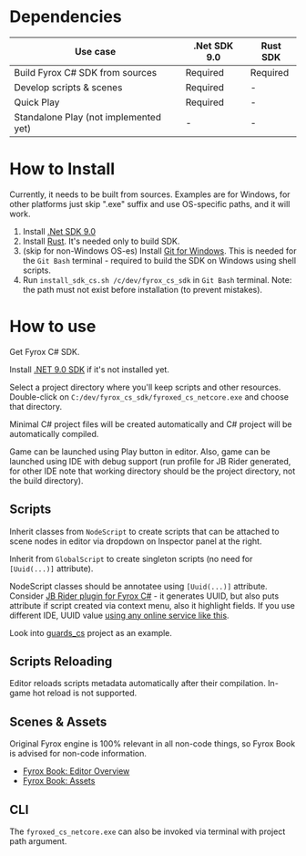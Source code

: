 # Dependencies

| Use case                              | .Net SDK 9.0 | Rust SDK |
|---------------------------------------|--------------|----------|
| Build Fyrox C# SDK from sources       | Required     | Required |
| Develop scripts & scenes              | Required     | -        |
| Quick Play                            | Required     | -        |
| Standalone Play (not implemented yet) | -            | -        |

# How to Install

Currently, it needs to be built from sources. Examples are for Windows, for other platforms just skip ".exe" suffix and
use OS-specific paths, and it will work.

1. Install [.Net SDK 9.0](https://dotnet.microsoft.com/en-us/download/dotnet)
2. Install [Rust](https://rustup.rs/). It's needed only to build SDK.
3. (skip for non-Windows OS-es) Install [Git for Windows](https://git-scm.com/downloads). This is needed for the
   `Git Bash` terminal - required to build the SDK on Windows using shell scripts.
4. Run `install_sdk_cs.sh /c/dev/fyrox_cs_sdk` in `Git Bash` terminal. Note: the path must not exist before
   installation (to prevent mistakes).

# How to use

Get Fyrox C# SDK.

Install [.NET 9.0 SDK](https://dotnet.microsoft.com/en-us/download/dotnet) if it's not installed yet.

Select a project directory where you'll keep scripts and other resources. Double-click on
`C:/dev/fyrox_cs_sdk/fyroxed_cs_netcore.exe` and choose that directory.

Minimal C# project files will be created automatically and C# project will be automatically compiled.

Game can be launched using Play button in editor. Also, game can be launched using IDE with debug support (run profile
for JB Rider generated, for other IDE note that working directory should be the project directory, not the build
directory).

## Scripts

Inherit classes from `NodeScript` to create scripts that can be attached to scene nodes in editor via dropdown on
Inspector panel at the right.

Inherit from `GlobalScript` to create singleton scripts (no need for `[Uuid(...)]` attribute).

NodeScript classes should be annotatee using `[Uuid(...)]`
attribute.
Consider [JB Rider plugin for Fyrox C#](https://plugins.jetbrains.com/plugin/27613-fyroxlite?noRedirect=true) - it
generates UUID, but also puts attribute if script created via context menu, also it highlight fields. If you use
different
IDE,
UUID
value [using any online service like this](https://www.uuidgenerator.net/).

Look into [guards_cs](https://github.com/kkolyan/fyrox_lite/tree/main/showcase/guards_cs) project as an example.

## Scripts Reloading

Editor reloads scripts metadata automatically after their compilation. In-game hot reload is not supported.

## Scenes & Assets

Original Fyrox engine is 100% relevant in all non-code things, so Fyrox Book is advised for non-code information.

* [Fyrox Book: Editor Overview](https://fyrox-book.github.io/beginning/editor_overview.html)
* [Fyrox Book: Assets](https://fyrox-book.github.io/beginning/assets.html)

## CLI

The `fyroxed_cs_netcore.exe` can also be invoked via terminal with project path argument.
